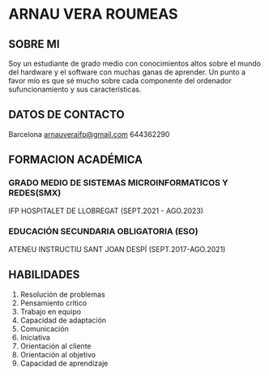 # ARNAU VERA ROUMEAS
 
## SOBRE MI
 
 
 Soy un estudiante de grado medio con conocimientos altos sobre el mundo del hardware y el software con muchas ganas de aprender. Un punto a favor mío es que sé mucho sobre cada componente del ordenador sufuncionamiento y sus
características. 


## DATOS DE CONTACTO
Barcelona
arnauveraifp@gmail.com
644362290


## FORMACION ACADÉMICA
### GRADO MEDIO DE SISTEMAS MICROINFORMATICOS Y REDES(SMX)
 IFP HOSPITALET DE LLOBREGAT (SEPT.2021 - AGO.2023)
### EDUCACIÓN SECUNDARIA OBLIGATORIA (ESO)
ATENEU INSTRUCTIU SANT JOAN DESPÍ (SEPT.2017-AGO.2021)


## HABILIDADES 
1. Resolución de problemas 
2. Pensamiento critico
3. Trabajo en equipo
4. Capacidad de adaptación 
5. Comunicación 
6. Iniciativa
7. Orientación al cliente
8. Orientación al objetivo
9. Capacidad de aprendizaje 
 


